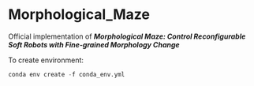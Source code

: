 # Morphological_Maze

Official implementation of ***Morphological Maze: Control Reconfigurable Soft Robots with Fine-grained Morphology Change***

To create environment:
```python
conda env create -f conda_env.yml
```